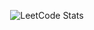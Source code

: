 <div align=center>
  
![LeetCode Stats](https://leetcode.card.workers.dev/joseph-106?theme=default&font=source_code_pro&extension=null)
  
</div>
